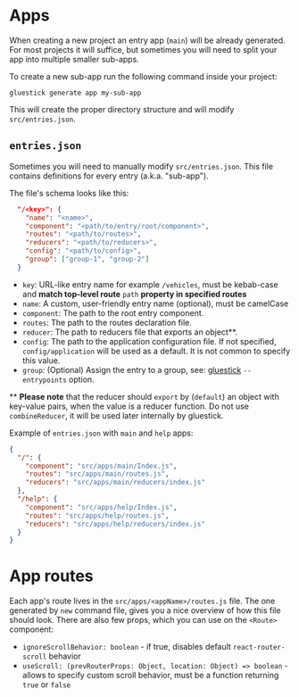 # Apps
When creating a new project an entry app (`main`) will be already generated.
For most projects it will suffice, but sometimes you will need to split your app
into multiple smaller sub-apps.

To create a new sub-app run the following command inside your project:
```
gluestick generate app my-sub-app
```

This will create the proper directory structure and will modify `src/entries.json`.

## `entries.json`
Sometimes you will need to manually modify `src/entries.json`.
This file contains definitions for every entry (a.k.a. "sub-app").

The file's schema looks like this:

```json
  "/<key>": {
    "name": "<name>",
    "component": "<path/to/entry/root/component>",
    "routes": "<path/to/routes>",
    "reducers": "<path/to/reducers>",
    "config": "<path/to/config>",
    "group": ["group-1", "group-2"]
  }
``` 

- `key`: URL-like entry name for example `/vehicles`, must be kebab-case and __match top-level route__ `path` __property in specified routes__
- `name`: A custom, user-friendly entry name (optional), must be camelCase
- `component`: The path to the root entry component.
- `routes`: The path to the routes declaration file.
- `reducer`: The path to reducers file that exports an object**.
- `config`: The path to the application configuration file. If not specified, `config/application` will be used as a default. It is not common to specify this value.
- `group`: (Optional) Assign the entry to a group, see: [gluestick](../packages/gluestick/README.md) `--entrypoints` option.

** **Please note** that the reducer should `export` by (`default`) an object with key-value pairs,
when the value is a reducer function. Do not use `combineReducer`, it will be used later internally
by gluestick.

Example of `entries.json` with `main` and `help` apps:

```json
{
  "/": {
    "component": "src/apps/main/Index.js",
    "routes": "src/apps/main/routes.js",
    "reducers": "src/apps/main/reducers/index.js"
  },
  "/help": {
    "component": "src/apps/help/Index.js",
    "routes": "src/apps/help/routes.js",
    "reducers": "src/apps/help/reducers/index.js"
  }
}
```

# App routes
Each app's route lives in the `src/apps/<appName>/routes.js` file. The one generated by `new` command file, gives you a nice overview of how this file should look. There are also few props, which you can use on the `<Route>` component:
* `ignoreScrollBehavior: boolean` - if true, disables default `react-router-scroll` behavior
* `useScroll: (prevRouterProps: Object, location: Object) => boolean` - allows to specify custom scroll behavior, must be a function returning `true` or `false`

